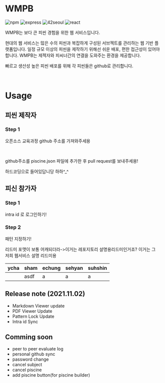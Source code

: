 # WMPB

![npm](https://img.shields.io/npm/v/npm?style=flat)
![express](https://img.shields.io/badge/-ExpressJs-232323?logo=express&logoColor=white&style=flat)
![42seoul](https://img.shields.io/badge/-42Seoul-325916?logo=42&logoColor=white&style=flat)
![react](https://img.shields.io/badge/-ReactJs-40AEF0?logo=react&logoColor=white&style=flat)

WMPB는 보다 큰 피씬 경험을 위한 웹 서비스입니다.

현대의 웹 서비스는 많은 수의 피씬과 복잡하게 구성된 서브젝트를 관리하는 웹 기반 플랫폼입니다.
일정 규모 이상의 피씬을 제작하기 위해선 쉬운 배포, 편한 접근성이 있어야 합니다.
WMPB는 제젝자와 피씨너간의 연결을 도와주는 환경을 제공합니다.

빠르고 생산성 높은 피씬 배포를 위해 각 피씬들은 github로 관리합니다.

<br>

# Usage

## 피씬 제작자

### Step 1

오픈소스 교육과정 github 주소를 가져와주세용

<br>

github주소를 piscine.json 파일에 추가한 후 pull request를 보내주세용!

하드코딩으로 들어있답니당 하하^\_^

## 피신 참가자

### Step 1

intra id 로 로그인하기!
<br>

### Step 2

패턴 지정하기!

리드미 포맷이 보통 어캐되더라->이거는 레포지토리 설명용리드미인거죠?
이거는 그 저희 웹서비스 설명 리드미용

| ycha | sham | echung | sehyan | suhshin |
| ---- | ---- | ------ | ------ | ------- |
|      | asdf | a      | a      | a       |

## Release note (2021.11.02)

- Markdown Viewer update
- PDF Viewer Update
- Pattern Lock Update
- Intra id Sync

## Comming soon

- peer to peer evaluate log
- personal github sync
- password change
- cancel subject
- cancel piscine
- add piscine button(for piscine builder)
